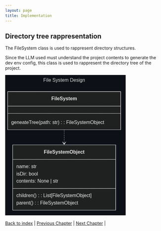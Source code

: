 ```yaml
---
layout: page
title: Implementation
---
```


## Directory tree rappresentation

The FileSystem class is used to rappresent directory structures.

Since the LLM used must understand the project contents to generate the dev env config, this class is used to rappresent the directory tree of the project.

![File system design](./assets/mermaid/fs_design.png)

[Back to index](./index.md) |
[Previous Chapter](./detailed-design.md) |
[Next Chapter](./testing.md) |
